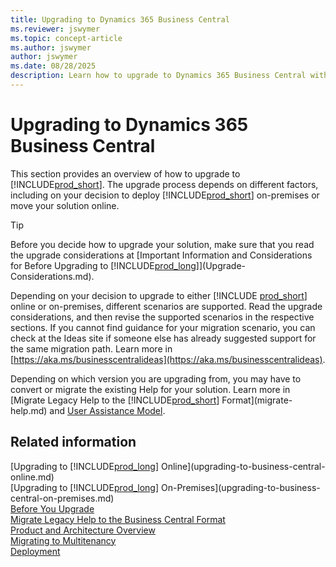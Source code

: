 ```yaml
---
title: Upgrading to Dynamics 365 Business Central
ms.reviewer: jswymer
ms.topic: concept-article
ms.author: jswymer
author: jswymer
ms.date: 08/28/2025
description: Learn how to upgrade to Dynamics 365 Business Central with this comprehensive guide. Covers online and on-premises deployment options.
---
```

# Upgrading to Dynamics 365 Business Central

This section provides an overview of how to upgrade to [!INCLUDE[prod_short](../developer/includes/prod_short.md)]. The upgrade process depends on different factors, including on your decision to deploy [!INCLUDE[prod_short](../developer/includes/prod_short.md)] on-premises or move your solution online.  

> [!TIP]
> Before you decide how to upgrade your solution, make sure that you read the upgrade considerations at [Important Information and Considerations for Before Upgrading to [!INCLUDE[prod_long](../developer/includes/prod_long.md)]](Upgrade-Considerations.md).  

Depending on your decision to upgrade to either [!INCLUDE [prod_short](../developer/includes/prod_short.md)] online or on-premises, different scenarios are supported. Read the upgrade considerations, and then revise the supported scenarios in the respective sections. If you cannot find guidance for your migration scenario, you can check at the Ideas site if someone else has already suggested support for the same migration path. Learn more in  [https://aka.ms/businesscentralideas](https://aka.ms/businesscentralideas).

Depending on which version you are upgrading from, you may have to convert or migrate the existing Help for your solution. Learn more in [Migrate Legacy Help to the [!INCLUDE[prod_short](../developer/includes/prod_short.md)] Format](migrate-help.md) and [User Assistance Model](../user-assistance.md).  

## Related information

[Upgrading to [!INCLUDE[prod_long](../developer/includes/prod_long.md)] Online](upgrading-to-business-central-online.md)  
[Upgrading to [!INCLUDE[prod_long](../developer/includes/prod_long.md)] On-Premises](upgrading-to-business-central-on-premises.md)  
[Before You Upgrade](Upgrade-Considerations.md)  
[Migrate Legacy Help to the Business Central Format](migrate-help.md)  
[Product and Architecture Overview](../deployment/Product-and-Architecture-Overview.md)  
[Migrating to Multitenancy](../deployment/Migrating-to-Multitenancy.md)  
[Deployment](../deployment/Deployment.md)  
